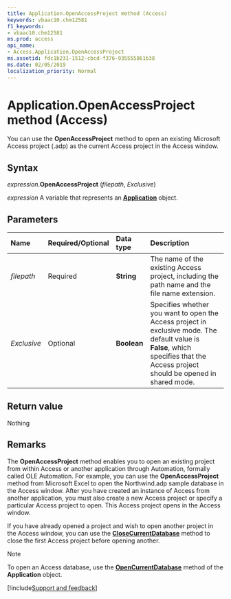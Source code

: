 ```yaml
---
title: Application.OpenAccessProject method (Access)
keywords: vbaac10.chm12581
f1_keywords:
- vbaac10.chm12581
ms.prod: access
api_name:
- Access.Application.OpenAccessProject
ms.assetid: fdc1b231-1512-cbcd-f376-935555861b38
ms.date: 02/05/2019
localization_priority: Normal
---
```



# Application.OpenAccessProject method (Access)

You can use the **OpenAccessProject** method to open an existing Microsoft Access project (.adp) as the current Access project in the Access window.


## Syntax

_expression_.**OpenAccessProject** (_filepath_, _Exclusive_)

_expression_ A variable that represents an **[Application](Access.Application.md)** object.


## Parameters

|Name|Required/Optional|Data type|Description|
|:-----|:-----|:-----|:-----|
| _filepath_|Required|**String**|The name of the existing Access project, including the path name and the file name extension.|
| _Exclusive_|Optional|**Boolean**|Specifies whether you want to open the Access project in exclusive mode. The default value is **False**, which specifies that the Access project should be opened in shared mode.|

## Return value

Nothing


## Remarks

The **OpenAccessProject** method enables you to open an existing project from within Access or another application through Automation, formally called OLE Automation. For example, you can use the **OpenAccessProject** method from Microsoft Excel to open the Northwind.adp sample database in the Access window. After you have created an instance of Access from another application, you must also create a new Access project or specify a particular Access project to open. This Access project opens in the Access window.

If you have already opened a project and wish to open another project in the Access window, you can use the **[CloseCurrentDatabase](access.application.closecurrentdatabase.md)** method to close the first Access project before opening another.

> [!NOTE] 
> To open an Access database, use the **[OpenCurrentDatabase](access.application.opencurrentdatabase.md)** method of the **Application** object.




[!include[Support and feedback](~/includes/feedback-boilerplate.md)]